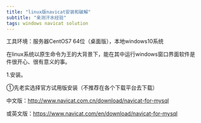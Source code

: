 ```yaml
---
title: "linux版navicat安装和破解"
subtitle: "亲测汗水经验"
tags: windows navicat solution
---
```


<script>
window.location.href='https://blog.csdn.net/superit401/article/details/78110079';
</script>

工具环境：服务器CentOS7 64位（桌面版），本地windows10系统

在linux系统以原生命令为王的大背景下，能在其中运行windows窗口界面软件是件很开心、很有意义的事。

1.安装。

①先老实选择官方试用版安装（不推荐在各个下载平台去下载）

中文版：http://www.navicat.com.cn/download/navicat-for-mysql

或英文版：https://www.navicat.com/en/download/navicat-for-mysql

